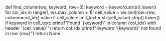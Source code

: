 def find_column(ws, keyword, row=3):
    keyword = keyword.strip().lower()
    for col_idx in range(1, ws.max_column + 1):
        cell_value = ws.cell(row=row, column=col_idx).value
        if cell_value:
            cell_text = str(cell_value).strip().lower()
            if keyword in cell_text:
                print(f"Found '{keyword}' in column {col_idx} with header '{cell_value}'")
                return col_idx
    print(f"Keyword '{keyword}' not found in row {row}")
    return None
